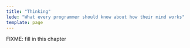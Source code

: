 ```yaml
---
title: "Thinking"
lede: "What every programmer should know about how their mind works"
template: page
---
```


FIXME: fill in this chapter
